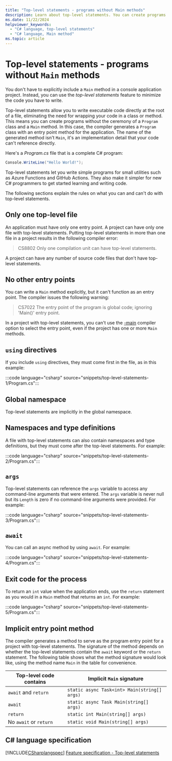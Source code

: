 ```yaml
---
title: "Top-level statements - programs without Main methods"
description: Learn about top-level statements. You can create programs without the ceremony of a Program class and a Main method.
ms.date: 11/22/2024
helpviewer_keywords:
  - "C# language, top-level statements"
  - "C# language, Main method"
ms.topic: article
---
```

# Top-level statements - programs without `Main` methods

You don't have to explicitly include a `Main` method in a console application project. Instead, you can use the *top-level statements* feature to minimize the code you have to write.

Top-level statements allow you to write executable code directly at the root of a file, eliminating the need for wrapping your code in a class or method.
This means you can create programs without the ceremony of a `Program` class and a `Main` method.
In this case, the compiler generates a `Program` class with an entry point method for the application. The name of the generated method isn't `Main`, it's an implementation detail that your code can't reference directly.

Here's a *Program.cs* file that is a complete C# program:

```csharp
Console.WriteLine("Hello World!");
```

Top-level statements let you write simple programs for small utilities such as Azure Functions and GitHub Actions. They also make it simpler for new C# programmers to get started learning and writing code.

The following sections explain the rules on what you can and can't do with top-level statements.

## Only one top-level file

An application must have only one entry point. A project can have only one file with top-level statements. Putting top-level statements in more than one file in a project results in the following compiler error:

> CS8802 Only one compilation unit can have top-level statements.

A project can have any number of source code files that don't have top-level statements.

## No other entry points

You can write a `Main` method explicitly, but it can't function as an entry point. The compiler issues the following warning:

> CS7022 The entry point of the program is global code; ignoring 'Main()' entry point.

In a project with top-level statements, you can't use the [-main](../../language-reference/compiler-options/advanced.md#mainentrypoint-or-startupobject) compiler option to select the entry point, even if the project has one or more `Main` methods.

## `using` directives

If you include `using` directives, they must come first in the file, as in this example:

:::code language="csharp" source="snippets/top-level-statements-1/Program.cs":::

## Global namespace

Top-level statements are implicitly in the global namespace.

## Namespaces and type definitions

A file with top-level statements can also contain namespaces and type definitions, but they must come after the top-level statements. For example:

:::code language="csharp" source="snippets/top-level-statements-2/Program.cs":::

## `args`

Top-level statements can reference the `args` variable to access any command-line arguments that were entered. The `args` variable is never null but its `Length` is zero if no command-line arguments were provided. For example:

:::code language="csharp" source="snippets/top-level-statements-3/Program.cs":::

## `await`

You can call an async method by using `await`. For example:

:::code language="csharp" source="snippets/top-level-statements-4/Program.cs":::

## Exit code for the process

To return an `int` value when the application ends, use the `return` statement as you would in a `Main` method that returns an `int`. For example:

:::code language="csharp" source="snippets/top-level-statements-5/Program.cs":::

## Implicit entry point method

The compiler generates a method to serve as the program entry point for a project with top-level statements. The signature of the method depends on whether the top-level statements contain the `await` keyword or the `return` statement. The following table shows what the method signature would look like, using the method name `Main` in the table for convenience.

| Top-level code contains | Implicit `Main` signature                    |
|-------------------------|----------------------------------------------|
| `await` and `return`    | `static async Task<int> Main(string[] args)` |
| `await`                 | `static async Task Main(string[] args)`      |
| `return`                | `static int Main(string[] args)`             |
| No `await` or `return`  | `static void Main(string[] args)`            |

## C# language specification

[!INCLUDE[CSharplangspec](~/includes/csharplangspec-md.md)]
[Feature specification - Top-level statements](~/_csharplang/proposals/csharp-9.0/top-level-statements.md)
